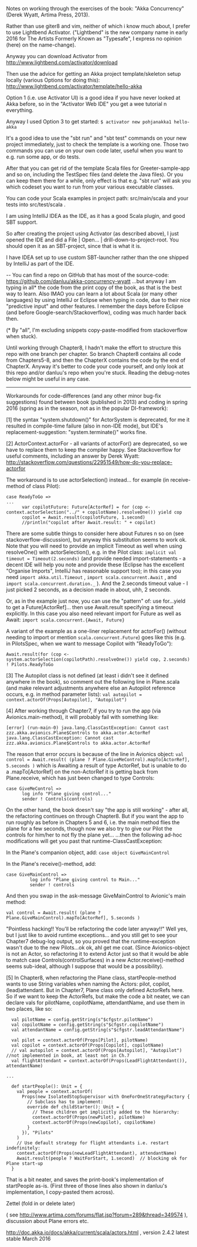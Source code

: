 Notes on working through the exercises of the book: "Akka Concurrency" (Derek Wyatt, Artima Press, 2013).

Rather than use giter8 and vim, neither of which i know much about, I prefer to use Lightbend Activator. ("Lightbend" is the new company name in early 2016 for The Artists Formerly Known as "Typesafe", I express no opinion (here) on the name-change).

Anyway you can download Activator from http://www.lightbend.com/activator/download

Then use the advice for getting an Akka project template/skeleton setup locally (various Options for doing this):
http://www.lightbend.com/activator/template/hello-akka

Option 1 (i.e. use Activator UI) is a good idea if you have never looked at Akka before, so in the "Activator Web IDE" you get a wee tutorial n everything.

Anyway I used Option 3 to get started:
```$ activator new pohjanakka1 hello-akka```

It's a good idea to use the "sbt run" and "sbt test" commands on your new project immediately, just to check the template is a working one. Those two commands you can use on your own code later, useful when you want to e.g. run some app, or do tests.

After that you can get rid of the template Scala files for Greeter-sample-app and so on, including the TestSpec files (and delete the Java files). Or you can keep them there for a while, only effect is that e.g. "sbt run" will ask you which codeset you want to run from your various executable classes.

You can code your Scala examples in project path: src/main/scala and your tests into src/test/scala .

I am using IntelliJ IDEA as the IDE, as it has a good Scala plugin, and good SBT support.

So after creating the project using Activator (as described above), I just opened the IDE and did a File | Open... | drill-down-to-project-root. You should open it as an SBT-project, since that is what it is.

I have IDEA set up to use custom SBT-launcher rather than the one shipped by IntelliJ as part of the IDE.

--
You can find a repo on GitHub that has most of the source-code:
https://github.com/danluu/akka-concurrency-wyatt
...but anyway I am typing in all* the code from the print copy of the book, as that is the best way to learn. Also IMAO you can learn a lot about Scala (or many other languages) by using IntelliJ or Eclipse when typing in code, due to their nice "predictive input" and other features. I remember the days before Eclipse (and before Google-search/Stackoverflow), coding was much harder back then.

(* By "all", I'm excluding snippets copy-paste-modified from stackoverflow when stuck).

Until working through Chapter8, I hadn't make the effort to structure this repo with one branch per chapter. So branch Chapter8 contains all code from Chapters5-8, and then the ChapterX contains the code by the end of ChapterX. Anyway it's better to code your code yourself, and only look at this repo and/or danluu's repo when you're stuck. Reading the debug-notes below might be useful in any case.

---
Workarounds for code-differences (and any other minor bug-fix suggestions) found between book (published in 2013) and coding in spring 2016 (spring as in the season, not as in the popular DI-framework):

[1] the syntax "system.shutdown()" for ActorSystem is deprecated, for me it resulted in compile-time failure (also in non-IDE mode), but IDE's replacement-suggestion: "system.terminate()" works fine.


[2] ActorContext.actorFor - all variants of actorFor() are deprecated, so we have to replace them to keep the compiler happy. See Stackoverflow for useful comments, including an answer by Derek Wyatt:
http://stackoverflow.com/questions/22951549/how-do-you-replace-actorfor

The workaround is to use actorSelection() instead... for example (in receive-method of class Pilot):
```
case ReadyToGo => 
...
      var copilotFuture: Future[ActorRef] = for (cop <- context.actorSelection("../" + copilotName).resolveOne()) yield cop
      copilot = Await.result(copilotFuture, 1.second)
      //println("copilot after Await.result: " + copilot)
```
There are some subtle things to consider here about Futures n so on (see stackoverflow-discussion), but anyway this substitution seems to work ok. Note that you will need to provide an implicit Timeout as well when using resolveOne() with actorSelection(), e.g. in the Pilot class:
```implicit val timeout = Timeout(2.seconds)``` (and provide needed import-statements - a decent IDE will help you note and provide these (Eclipse has the excellent "Organise Imports", IntelliJ has reasonable support too); in this case you need ```import akka.util.Timeout``` , ```import scala.concurrent.Await``` , and  ```import scala.concurrent.duration._``` ). And the 2.seconds timeout value - I just picked 2 seconds, as a decision made in about, uhh, 2 seconds. 

Or, as in the example just now, you can use the "pattern" of: use for...yield to get a Future[ActorRef]... then use Await.result specifying a timeout explicitly. In this case you also need relevant import for Future as well as Await: ```import scala.concurrent.{Await, Future}``` 

A variant of the example as a one-liner replacement for actorFor() (without needing to import or mention ```scala.concurrent.Future```) goes like this (e.g. in PilotsSpec, when we want to message Copilot with "ReadyToGo"): 

```Await.result(for (cop <- system.actorSelection(copilotPath).resolveOne()) yield cop, 2.seconds) ! Pilots.ReadyToGo``` 


[3] The Autopilot class is not defined (at least i didn't see it defined anywhere in the book), so comment out the following line in Plane.scala (and make relevant adjustments anywhere else an Autopilot reference occurs, e.g. in method parameter lists):
```val autopilot = context.actorOf(Props[Autopilot], "Autopilot")```


[4] After working through Chapter7, if you try to run the app (via Avionics.main-method), it will probably fail with something like:
```
[error] (run-main-0) java.lang.ClassCastException: Cannot cast zzz.akka.avionics.Plane$Controls to akka.actor.ActorRef
java.lang.ClassCastException: Cannot cast zzz.akka.avionics.Plane$Controls to akka.actor.ActorRef
```
The reason that error occurs is because of the line in Avionics object:
```val control = Await.result( (plane ? Plane.GiveMeControl).mapTo[ActorRef], 5.seconds )```
which is Awaiting a result of type ActorRef, but is unable to do a .mapTo[ActorRef] on the non-ActorRef it is getting back from Plane.receive, which has just been changed to type Controls:
```
case GiveMeControl =>
      log info "Plane giving control..."
      sender ! Controls(controls) 
```

On the other hand, the book doesn't say "the app is still working" - after all, the refactoring continues on through Chapter8. But if you want the app to run roughly as before in Chapters 5 and 6, i.e. the main method flies the plane for a few seconds, though now we also try to give our Pilot the controls for him/her to not fly the plane yet... 
...then the following ad-hoc modifications will get you past that runtime-ClassCastException:

In the Plane's companion object, add: ```case object GiveMainControl```

In the Plane's receive()-method, add: 
```
case GiveMainControl =>
         log info "Plane giving control to Main..."
         sender ! controls
```      
And then you swap in the ask-message GiveMainControl to Avionic's main method:
 
```val control = Await.result( (plane ? Plane.GiveMainControl).mapTo[ActorRef], 5.seconds )```

"Pointless hacking!! You'll be refactoring the code later anyway!!" Well yes, but I just like to avoid runtime exceptions... and you still get to see your Chapter7 debug-log output, so you proved that the runtime-exception wasn't due to the new Pilots...ok ok, ahl get me coat.
(Since Avionics-object is not an Actor, so refactoring it to extend Actor just so that it would be able to match case Controls(controlSurfaces) in a new Actor.receive()-method seems sub-ideal, although I suppose that would be a possibility).

[5] In Chapter8, when refactoring the Plane class, startPeople-method wants to use String variables when naming the Actors: pilot, copilot, (lead)attendant.
But in Chapter7, Plane class only defined ActorRefs here. So if we want to keep the ActorRefs, but make the code a bit neater, we can declare vals for pilotName, copilotName, attendantName, and use them in two places, like so:
```
  val pilotName = config.getString(s"$cfgstr.pilotName")
  val copilotName = config.getString(s"$cfgstr.copilotName")
  val attendantName = config.getString(s"$cfgstr.leadAttendantName")

  val pilot = context.actorOf(Props[Pilot], pilotName)
  val copilot = context.actorOf(Props[Copilot], copilotName)
  // val autopilot = context.actorOf(Props[Autopilot], "Autopilot")  //not implemented in book, at least not in Ch.7
  val flightAttendant = context.actorOf(Props(LeadFlightAttendant()), attendantName)

...

  def startPeople(): Unit = {
    val people = context.actorOf(
      Props(new IsolatedStopSupervisor with OneForOneStrategyFactory {
        // Subclass has to implement:
        override def childStarter(): Unit = {
          // These children get implicitly added to the hierarchy:
          context.actorOf(Props(newPilot), pilotName)
          context.actorOf(Props(newCopilot), copilotName)
        }
      }), "Pilots"
    )
    // Use default strategy for flight attendants i.e. restart indefinitely:
    context.actorOf(Props(newLeadFlightAttendant), attendantName)
    Await.result(people ? WaitForStart, 1.second)  // blocking ok for Plane start-up
  }
```  

That is a bit neater, and saves the print-book's implementation of startPeople as-is. (First three of those lines also shown in danluu's implementation, I copy-pasted them across).



Zettel (fold in or delete later)

( see  http://www.artima.com/forums/flat.jsp?forum=289&thread=349574 ), discussion about Plane errors etc.

http://doc.akka.io/docs/akka/current/scala/actors.html  , version 2.4.2 latest stable March 2016
